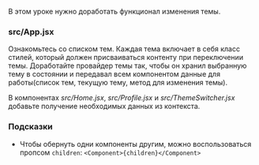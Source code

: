 В этом уроке нужно доработать функционал изменения темы.

### src/App.jsx

Ознакомьтесь со списком тем. Каждая тема включает в себя класс стилей, который должен присваиваться контенту при переключении темы. Доработайте провайдер темы так, чтобы он хранил выбранную тему в состоянии и передавал всем компонентом данные для работы(список тем, текущую тему, метод для изменения темы).

В компонентах *src/Home.jsx*, *src/Profile.jsx* и *src/ThemeSwitcher.jsx* добавьте получение необходимых данных из контекста.

### Подсказки

- Чтобы обернуть одни компоненты другим, можно воспользоваться пропсом `children`: `<Component>{children}</Component>`